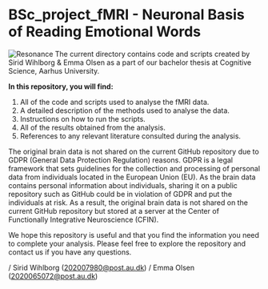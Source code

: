 # BSc_project_fMRI - Neuronal Basis of Reading Emotional Words 

![Resonance](fig/file.png)
The current directory contains code and scripts created by Sirid Wihlborg & Emma Olsen as a part of our bachelor thesis at Cognitive Science, Aarhus University.

**In this repository, you will find:**
1. All of the code and scripts used to analyse the fMRI data. 
2. A detailed description of the methods used to analyse the data. 
3. Instructions on how to run the scripts. 
4. All of the results obtained from the analysis. 
5. References to any relevant literature consulted during the analysis. 

The original brain data is not shared on the current GitHub repository due to GDPR (General Data Protection Regulation) reasons. GDPR is a legal framework that sets guidelines for the collection and processing of personal data from individuals located in the European Union (EU). As the brain data contains personal information about individuals, sharing it on a public repository such as GitHub could be in violation of GDPR and put the individuals at risk. As a result, the original brain data is not shared on the current GitHub repository but stored at a server at the Center of Functionally Integrative Neuroscience (CFIN).

We hope this repository is useful and that you find the information you need to complete your analysis. Please feel free to explore the repository and contact us if you have any questions. 

/ Sirid Wihlborg (202007980@post.au.dk)
/ Emma Olsen (2020065072@post.au.dk)


